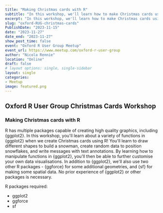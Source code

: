 ```yaml
---
title: "Making Christmas cards with R"
subtitle: "In this workshop, we'll learn how to make Christmas cards using {ggplot2}, {ggforce}, and {sf} in R. You'll also learn how to send them with R!"
excerpt: "In this workshop, we'll learn how to make Christmas cards using {ggplot2}, {ggforce}, and {sf} in R. You'll also learn how to send them with R!"
slug: "oxford-RUG-christmas-cards"
PublishDate: "2023-11-15"
date: "2023-11-27"
date_end: "2023-11-27"
show_post_time: false
event: "Oxford R User Group Meetup"
event_url: https://www.meetup.com/oxford-r-user-group
author: "Nicola Rennie"
location: "Online"
draft: false
# layout options: single, single-sidebar
layout: single
categories:
- Meetup
image: featured.png
---
```


## Oxford R User Group Christmas Cards Workshop

### Making Christmas cards with R

R has multiple packages capable of creating high quality graphics, including {ggplot2}. In this workshop, you'll learn about a variety of functions in {ggplot2} when we create Christmas cards using R! You'll learn to draw different shapes to build a snowman, create random data to position snowflakes, and write messages with text annotations. By learning how to manipulate functions in {ggplot2}, you'll then be able to further customise your own data visualisations. In addition to {ggplot2}, we'll also use two other R packages - {ggforce} for some additional geometries, and {sf} for making some spatial data. No prior experience of {ggplot2} or other packages is necessary. 


R packages required:

* ggplot2
* ggforce
* sf
